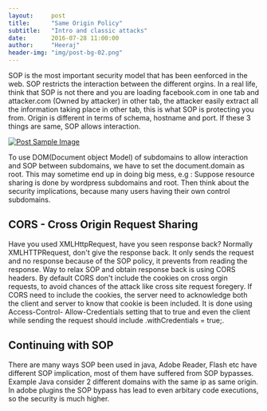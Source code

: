 ```yaml
---
layout:     post
title:      "Same Origin Policy"
subtitle:   "Intro and classic attacks"
date:       2016-07-28 11:00:00
author:     "Heeraj"
header-img: "img/post-bg-02.png"
---
```

<script type='text/javascript' src='//eclkmpbn.com/adServe/banners?tid=98477_161886_3&type=footer&size=468x60'></script>
<p>SOP is the most important security model that has been eenforced in the web. SOP restricts the interaction between the 
different orgins. In a real life, think that SOP is not there and you are loading facebook.com in one tab and attacker.com 
(Owned by attacker) in other tab, the attacker easily extract all the information taking place in other tab, this is what SOP is protecting you from. Origin is different in terms of schema, hostname and port. If these 3 things are same, SOP allows interaction.</p>

<a href="#">
    <img src="{{ site.baseurl }}/img/Screenshot from 2016-07-28 15-48-28.png" alt="Post Sample Image">
</a>

<p>To use DOM(Document object Model) of subdomains to allow interaction and SOP between subdomains, we have to set the document.domain as root. This may sometime end up in doing big mess, e.g : Suppose resource sharing is done by wordpress
subdomains and root. Then think about the  security implications, because many users having their own control subdomains.<p>

<h2 class="section-heading">CORS - Cross Origin Request Sharing</h2>

<p>Have you used XMLHttpRequest, have you seen response back? Normally XMLHTTPRequest, don't give the response back. It only sends the request and no response because of the SOP policy, it prevents from reading the response. Way to relax SOP and obtain response back is using CORS headers. By default CORS don't include the cookies on cross orgin requests, to avoid chances of the attack like cross site request foregery. If CORS need to include the cookies, the server need to acknowledge both the client and server to know that cookie is been included. It is done using Access-Control-
Allow-Credentials setting that to true and even the client while sending the request should include .withCredentials = true;.</p>

<h2 class="section-heading">Continuing with SOP</h2>

<p>There are many ways SOP been used in java, Adobe Reader, Flash etc have different SOP implication, most of them have suffered from SOP bypasses. Example Java consider 2 different domains with the same ip as same origin. In adobe plugins the SOP bypass has lead to even arbitary code executions, so the security is much higher.<p>
